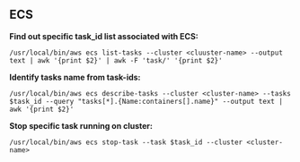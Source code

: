 ## ECS</br>

**Find out specific task_id list associated with ECS:**
```
/usr/local/bin/aws ecs list-tasks --cluster <cluuster-name> --output text | awk '{print $2}' | awk -F 'task/' '{print $2}'
```
**Identify tasks name from task-ids:**
```
/usr/local/bin/aws ecs describe-tasks --cluster <cluster-name> --tasks $task_id --query "tasks[*].{Name:containers[].name}" --output text | awk '{print $2}'
```
**Stop specific task running on cluster:**
```
/usr/local/bin/aws ecs stop-task --task $task_id --cluster <cluster-name>
```

